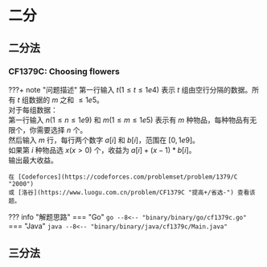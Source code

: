 # 二分

## 二分法

### CF1379C: Choosing flowers

???+ note "问题描述"
    第一行输入 $t(1≤t≤1e4)$ 表示 $t$ 组由空行分隔的数据。所有 $t$ 组数据的 $m$ 之和 $≤1e5$。<br>
    对于每组数据：<br>
    第一行输入 $n(1≤n≤1e9)$ 和 $m(1≤m≤1e5)$ 表示有 $m$ 种物品，每种物品有无限个，你需要选择 $n$ 个。<br>
    然后输入 $m$ 行，每行两个数字 $a[i]$ 和 $b[i]$，范围在 $[0,1e9]$。<br>
    如果第 $i$ 种物品选 $x(x>0)$ 个，收益为 $a[i]+(x-1)*b[i]$。<br>
    输出最大收益。
    
    在 [Codeforces](https://codeforces.com/problemset/problem/1379/C "2000")
    或 [洛谷](https://www.luogu.com.cn/problem/CF1379C "提高+/省选-") 查看该题。

??? info "解题思路"
    === "Go"
        ```go
        --8<-- "binary/binary/go/cf1379c.go"
        ```
    === "Java"
        ```java
        --8<-- "binary/binary/java/cf1379c/Main.java"
        ```

## 三分法
